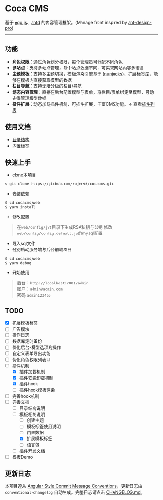 # Coca CMS

基于 [egg.js](https://eggjs.org/)、[antd](https://ant.design/index-cn) 的内容管理框架。(Manage front inspired by [ant-design-pro](https://github.com/ant-design/ant-design-pro))

---

## 功能

* **角色权限**：通过角色划分权限，每个管理员可分配不同角色
* **多站点**：支持多站点管理，每个站点数据不同，可实现网站内容多语言
* **主题模板**：支持多主题切换，模板渲染引擎基于 ([nunjucks](http://mozilla.github.io/nunjucks/cn/templating.html))，扩展标签库，能够在模板内直接获取模型的数据
* **栏目导航**：支持无限分级的栏目/导航
* **动态内容管理**：直接在后台配置模型与表单，将栏目/表单绑定至模型，可动态得管理模型数据
* **插件扩展**：动态加载插件机制，可插件扩展，丰富CMS功能。→ 查看[插件列表](https://github.com/topics/cocacms-plugin)

## 使用文档
- [目录结构](./docs/directory.md)
- [内置标签](./docs/tag.md)

## 快速上手
* clone本项目
```
$ git clone https://github.com/rojer95/cocacms.git
```
* 安装依赖

```
$ cd cocacms/web
$ yarn install
```

* 修改配置
> 在`web/config/jwt`目录下生成RSA私钥与公钥
> 修改`web/config/config.default.js`的mysql配置

* 导入sql文件
* 分别启动服务端与后台前端项目
```
$ cd cocacms/web
$ yarn debug
```


* 开始使用
> 后台：`http://localhost:7001/admin`  
> 账户：`admin@admin.com`  
> 密码 `admin123456`  

## TODO
- [x] 扩展模板标签
- [ ] 广告模块
- [ ] 操作日志
- [ ] 数据库定时备份
- [ ] 优化后台-模型选项的操作
- [ ] 自定义表单导出功能
- [ ] 优化角色权限列表UI
- [ ] 插件机制
  - [x] 插件加载机制
  - [x] 插件安装卸载机制
  - [x] 插件hook
  - [ ] 插件hook模板渲染
- [ ] 完善hook机制
- [ ] 完善文档
  - [ ] 目录结构说明
  - [ ] 模板相关说明
    - [ ] 创建主题
    - [ ] 模板标签使用说明
    - [ ] 内置数据
    - [x] 扩展模板标签
    - [ ] 语言包
  - [ ] 插件开发文档

- [ ] 模板Demo

## 更新日志

本项目遵从 [Angular Style Commit Message Conventions](https://gist.github.com/stephenparish/9941e89d80e2bc58a153)，更新日志由 `conventional-changelog` 自动生成。完整日志请点击 [CHANGELOG.md](./CHANGELOG.md)。